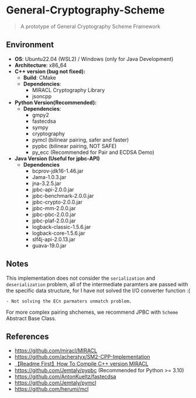 # General-Cryptography-Scheme
>  A prototype of General Cryptography Scheme Framework

## Environment
- **OS**: Ubuntu22.04 (WSL2) / Windows (only for Java Development)
- **Architecture**: x86_64
- **C++ version (bug not fixed):**
    - **Build**: CMake
    - **Dependencies**:
        - MIRACL Cryptography Library
        - jsoncpp
- **Python Version(Recommended):**
    - **Dependencies**:
        - gmpy2
        - fastecdsa
        - sympy
        - cryptography
        - pymcl (bilinear pairing, safer and faster)
        - pypbc (bilinear pairing, NOT SAFE)
        - py_ecc (Recommended for Pair and ECDSA Demo)
- **Java Version (Useful for jpbc-API)**
    - **Dependencies**
        - bcprov-jdk16-1.46.jar
        - Jama-1.0.3.jar
        - jna-3.2.5.jar
        - jpbc-api-2.0.0.jar
        - jpbc-benchmark-2.0.0.jar
        - jpbc-crypto-2.0.0.jar
        - jpbc-mm-2.0.0.jar
        - jpbc-pbc-2.0.0.jar
        - jpbc-plaf-2.0.0.jar
        - logback-classic-1.5.6.jar
        - logback-core-1.5.6.jar
        - slf4j-api-2.0.13.jar
        - guava-19.0.jar


## Notes
This implementation does not consider the `serialization` and `deserialization` problem, 
all of the intermediate paramters are passed with the specific data structure, for I have not solved the I/O converter function :( 

    - Not solving the ECn parmaters unmatch problem.

For more complex pairing shchemes, we recommend JPBC with `Scheme` Abstract Base Class.



## References
- https://github.com/miracl/MIRACL
- https://github.com/acherstyx/SM2-CPP-Implementation
- [【Readme First】How To Compile C++ version MIRACL](https://adityagudimetla.medium.com/installing-miracl-for-dummies-7eb7192c3285)
- https://github.com/Jemtaly/pypbc  (Recommended for Python >= 3.10)
- https://github.com/AntonKueltz/fastecdsa
- https://github.com/Jemtaly/pymcl
- https://github.com/herumi/mcl
